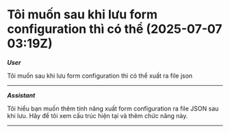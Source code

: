 <!-- Generated by SpecStory -->

# Tôi muốn sau khi lưu form configuration thì có thể (2025-07-07 03:19Z)

_**User**_

Tôi muốn sau khi lưu form configuration thì có thể xuất ra file json 

---

_**Assistant**_

Tôi hiểu bạn muốn thêm tính năng xuất form configuration ra file JSON sau khi lưu. Hãy để tôi xem cấu trúc hiện tại và thêm chức năng này. 

---

